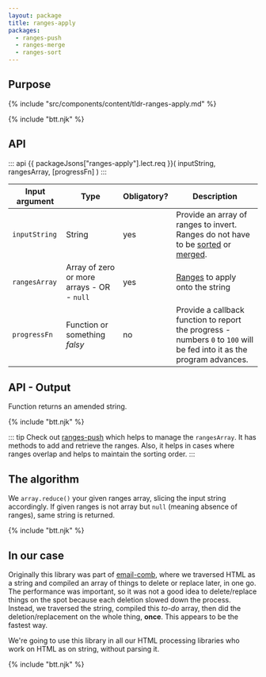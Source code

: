 ```yaml
---
layout: package
title: ranges-apply
packages:
  - ranges-push
  - ranges-merge
  - ranges-sort
---
```


## Purpose

{% include "src/components/content/tldr-ranges-apply.md" %}

{% include "btt.njk" %}

## API

::: api
{{ packageJsons["ranges-apply"].lect.req }}(
inputString,
rangesArray,
[progressFn]
)
:::

| Input argument | Type                                       | Obligatory? | Description                                                                                                               |
| -------------- | ------------------------------------------ | ----------- | ------------------------------------------------------------------------------------------------------------------------- |
| `inputString`  | String                                     | yes         | Provide an array of ranges to invert. Ranges do not have to be [sorted](/os/ranges-sort/) or [merged](/os/ranges-merge/). |
| `rangesArray`  | Array of zero or more arrays - OR - `null` | yes         | [Ranges](/ranges/) to apply onto the string                                                                               |
| `progressFn`   | Function or something _falsy_              | no          | Provide a callback function to report the progress - numbers `0` to `100` will be fed into it as the program advances.    |

## API - Output

Function returns an amended string.

{% include "btt.njk" %}

::: tip
Check out [ranges-push](/os/ranges-push/) which helps to manage the `rangesArray`. It has methods to add and retrieve the ranges. Also, it helps in cases where ranges overlap and helps to maintain the sorting order.
:::

## The algorithm

We `array.reduce()` your given ranges array, slicing the input string accordingly. If given ranges is not array but `null` (meaning absence of ranges), same string is returned.

{% include "btt.njk" %}

## In our case

Originally this library was part of [email-comb](/os/email-comb/), where we traversed HTML as a string and compiled an array of things to delete or replace later, in one go. The performance was important, so it was not a good idea to delete/replace things on the spot because each deletion slowed down the process. Instead, we traversed the string, compiled this _to-do_ array, then did the deletion/replacement on the whole thing, **once**. This appears to be the fastest way.

We're going to use this library in all our HTML processing libraries who work on HTML as on string, without parsing it.

{% include "btt.njk" %}

